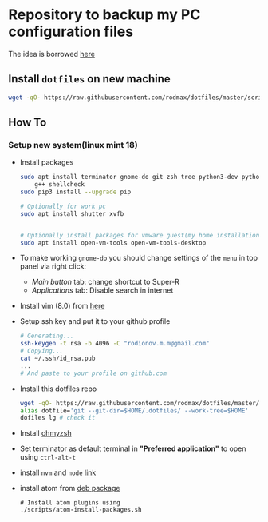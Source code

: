 # Repository to backup my PC configuration files
The idea is borrowed [here](https://developer.atlassian.com/blog/2016/02/best-way-to-store-dotfiles-git-bare-repo/)

## Install `dotfiles` on new machine

```bash
wget -qO- https://raw.githubusercontent.com/rodmax/dotfiles/master/scripts/dotfiles-install.sh | bash
```

## How To
### Setup new system(linux mint 18)
- Install packages
    ```bash
    sudo apt install terminator gnome-do git zsh tree python3-dev python3-venv python3-pip \
        g++ shellcheck
    sudo pip3 install --upgrade pip
    
    # Optionally for work pc
    sudo apt install shutter xvfb
    
    
    # Optionally install packages for vmware guest(my home installation)
    sudo apt install open-vm-tools open-vm-tools-desktop
    ```
- To make working `gnome-do` you should change settings of the `menu` in top panel via right click:
    - *Main button* tab: change shortcut to Super-R
    - *Applications* tab: Disable search in internet
- Install vim (8.0) from [here](https://itsfoss.com/vim-8-release-install/)
- Setup ssh key and put it to your github profile
    
    ```bash
    # Generating...
    ssh-keygen -t rsa -b 4096 -C "rodionov.m.m@gmail.com"
    # Copying...
    cat ~/.ssh/id_rsa.pub
    ...
    # And paste to your profile on github.com
    ```

- Install this dotfiles repo

    ```bash
    wget -qO- https://raw.githubusercontent.com/rodmax/dotfiles/master/scripts/dotfiles-install.sh | bash
    alias dotfile='git --git-dir=$HOME/.dotfiles/ --work-tree=$HOME'
    dofiles lg # check it
    ```

- Install [ohmyzsh](http://ohmyz.sh/)
- Set terminator as default terminal in **"Preferred application"** to open using `ctrl-alt-t`
- install  `nvm` and `node` [link](https://github.com/creationix/nvm)
- install atom from [deb package](atom.io)

    ```
    # Install atom plugins using
    ./scripts/atom-install-packages.sh
    ```
